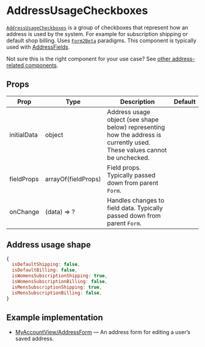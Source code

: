 # AddressUsageCheckboxes

[`AddressUsageCheckboxes`](/src/components/Addresses/AddressUsageCheckboxes/index.js) is a group of checkboxes that represent how an address is used by the system. For example for subscription shipping or default shop billing. Uses [`Form2Beta`](/components/Form.md) paradigms. This component is typically used with [AddressFields](/components/AddressFields.md).

Not sure this is the right component for your use case? See [other address-related components](/guides/addresses.md).

## Props

Prop|Type|Description|Default
---|---|---|---
initialData|object|Address usage object (see shape below) representing how the address is currently used. These values cannot be unchecked.|
fieldProps|arrayOf(fieldProps)|Field props. Typically passed down from parent `Form`.|
onChange|(data) => ?|Handles changes to field data. Typically passed down from parent `Form`.|

## Address usage shape

```jsx
{
  isDefaultShipping: false,
  isDefaultBilling: false,
  isWomensSubscriptionShipping: true,
  isWomensSubscriptionBilling: false,
  isMensSubscriptionShipping: true,
  isMensSubscriptionBilling: false,
}
```

## Example implementation

- [MyAccountView/AddressForm](/src/views/account/MyAccountView/AddressDetails/AddressForm/index.js) — An address form for editing a user’s saved address.

